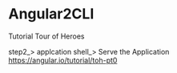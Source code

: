 # Angular2CLI
Tutorial Tour of Heroes

step2_> applcation shell_> Serve the Application
https://angular.io/tutorial/toh-pt0